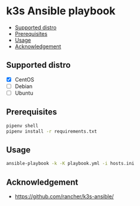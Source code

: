 # k3s Ansible playbook

<!-- vim-markdown-toc GFM -->

* [Supported distro](#supported-distro)
* [Prerequisites](#prerequisites)
* [Usage](#usage)
* [Acknowledgement](#acknowledgement)

<!-- vim-markdown-toc -->

## Supported distro

- [x] CentOS
- [ ] Debian
- [ ] Ubuntu

## Prerequisites

```sh
pipenv shell
pipenv install -r requirements.txt
```

## Usage

```sh
ansible-playbook -k -K playbook.yml -i hosts.ini
```

## Acknowledgement

- https://github.com/rancher/k3s-ansible/
